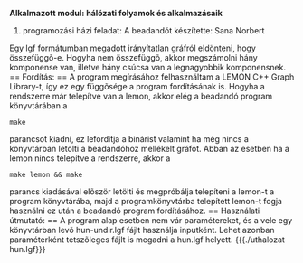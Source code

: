 __Alkalmazott modul: hálózati folyamok és alkalmazásaik__
 1. programozási házi feladat:
A beadandót készítette: Sana Norbert

Egy lgf formátumban megadott irányítatlan gráfról eldönteni, hogy összefüggõ-e. Hogyha nem összefüggõ, akkor megszámolni hány komponense van, illetve hány csúcsa van a legnagyobbik komponensnek.
== Fordítás: == 
A program megírásához felhasználtam a LEMON C++ Graph Library-t, így ez egy függõsége a program fordításának is. Hogyha a rendszerre már telepítve van a lemon, akkor elég a beadandó program könyvtárában a <pre><code>make</code></pre> parancsot kiadni, ez lefordítja a binárist valamint ha még nincs a könyvtárban letölti a beadandóhoz mellékelt gráfot. Abban az esetben ha a lemon nincs telepítve a rendszerre, akkor a <pre><code>make lemon && make </code></pre> parancs kiadásával elõször letölti és megpróbálja telepíteni a lemon-t a program könyvtárába, majd a programkönyvtárba telepített lemon-t fogja használni ez után a beadandó program fordításához.
== Használati útmutató: ==
A program alap esetben nem vár paramétereket, és a vele egy könyvtárban levõ hun-undir.lgf fájlt használja inputként. Lehet azonban paraméterként tetszõleges fájlt is megadni a hun.lgf helyett. 
{{{./uthalozat hun.lgf}}}
